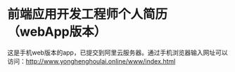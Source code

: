 # 前端应用开发工程师个人简历（webApp版本）
这是手机web版本的app，已提交到阿里云服务器。通过手机浏览器输入网址可以访问：http://www.yonghenghoulai.online/www/index.html
